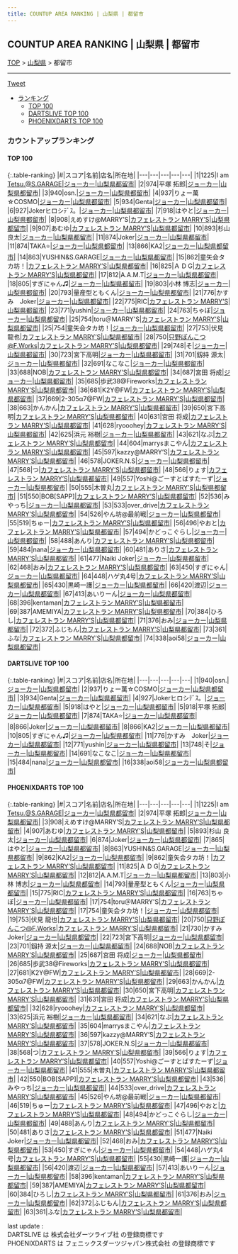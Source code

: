 ```yaml
---
title: COUNTUP AREA RANKING | 山梨県 | 都留市
---
```

## COUNTUP AREA RANKING | 山梨県 | 都留市

[TOP](/darts/rank/) > [山梨県](/darts/rank/山梨県/) > 都留市

___

<a href="https://twitter.com/share?ref_src=twsrc%5Etfw" data-text="COUNTUP AREA RANKING | 山梨県都留市" class="twitter-share-button" data-hashtags="DARTSLIVE,PHOENIXDARTS,darts,ダーツ" data-show-count="false">Tweet</a>

* [ランキング](#カウントアップランキング)
    * [TOP 100](#top-100)
    * [DARTSLIVE TOP 100](#dartslive-top-100)
    * [PHOENIXDARTS TOP 100](#phoenixdarts-top-100)

### カウントアップランキング

#### TOP 100



{:.table-ranking}
|#|スコア|名前|店名|所在地|
|---|---|---|---|---|
|1|1225|<span class="rank-name-pd">I am Tetsu.@S.GARAGE</span>|<a href="https://vs.phoenixdarts.com/jp/shop/shopDetailInfo/s_88189?s_seq=88189">ジョーカー</a>|<a href="/darts/rank/山梨県/都留市">山梨県都留市</a>|
|2|974|<span class="rank-name-pd">平塚 拓郎</span>|<a href="https://vs.phoenixdarts.com/jp/shop/shopDetailInfo/s_88189?s_seq=88189">ジョーカー</a>|<a href="/darts/rank/山梨県/都留市">山梨県都留市</a>|
|3|940|<span class="rank-name-dl">osn.</span>|<a href="https://search.dartslive.com/jp/shop/b6eda0d49f48b6820d9b047a20a7ba1e">ジョーカー</a>|<a href="/darts/rank/山梨県/都留市">山梨県都留市</a>|
|4|937|<span class="rank-name-dl">りょー萬☆COSMO</span>|<a href="https://search.dartslive.com/jp/shop/b6eda0d49f48b6820d9b047a20a7ba1e">ジョーカー</a>|<a href="/darts/rank/山梨県/都留市">山梨県都留市</a>|
|5|934|<span class="rank-name-dl">Genta</span>|<a href="https://search.dartslive.com/jp/shop/b6eda0d49f48b6820d9b047a20a7ba1e">ジョーカー</a>|<a href="/darts/rank/山梨県/都留市">山梨県都留市</a>|
|6|927|<span class="rank-name-dl">Jokerヒロシﾃﾞｽ。</span>|<a href="https://search.dartslive.com/jp/shop/b6eda0d49f48b6820d9b047a20a7ba1e">ジョーカー</a>|<a href="/darts/rank/山梨県/都留市">山梨県都留市</a>|
|7|918|<span class="rank-name-dl">はやと</span>|<a href="https://search.dartslive.com/jp/shop/b6eda0d49f48b6820d9b047a20a7ba1e">ジョーカー</a>|<a href="/darts/rank/山梨県/都留市">山梨県都留市</a>|
|8|908|<span class="rank-name-pd">えめすけ@MARRY’S</span>|<a href="https://vs.phoenixdarts.com/jp/shop/shopDetailInfo/s_87773?s_seq=87773">カフェレストラン MARRY’S</a>|<a href="/darts/rank/山梨県/都留市">山梨県都留市</a>|
|9|907|<span class="rank-name-pd">あむゆ</span>|<a href="https://vs.phoenixdarts.com/jp/shop/shopDetailInfo/s_87773?s_seq=87773">カフェレストラン MARRY’S</a>|<a href="/darts/rank/山梨県/都留市">山梨県都留市</a>|
|10|893|<span class="rank-name-pd">杉山 良太</span>|<a href="https://vs.phoenixdarts.com/jp/shop/shopDetailInfo/s_88189?s_seq=88189">ジョーカー</a>|<a href="/darts/rank/山梨県/都留市">山梨県都留市</a>|
|11|874|<span class="rank-name-pd">Joker</span>|<a href="https://vs.phoenixdarts.com/jp/shop/shopDetailInfo/s_88189?s_seq=88189">ジョーカー</a>|<a href="/darts/rank/山梨県/都留市">山梨県都留市</a>|
|11|874|<span class="rank-name-dl">TAKA⭐</span>|<a href="https://search.dartslive.com/jp/shop/b6eda0d49f48b6820d9b047a20a7ba1e">ジョーカー</a>|<a href="/darts/rank/山梨県/都留市">山梨県都留市</a>|
|13|866|<span class="rank-name-dl">KA2</span>|<a href="https://search.dartslive.com/jp/shop/b6eda0d49f48b6820d9b047a20a7ba1e">ジョーカー</a>|<a href="/darts/rank/山梨県/都留市">山梨県都留市</a>|
|14|863|<span class="rank-name-pd">YUSHIN&amp;S.GARAGE</span>|<a href="https://vs.phoenixdarts.com/jp/shop/shopDetailInfo/s_88189?s_seq=88189">ジョーカー</a>|<a href="/darts/rank/山梨県/都留市">山梨県都留市</a>|
|15|862|<span class="rank-name-pd">童矢会タカ坊！</span>|<a href="https://vs.phoenixdarts.com/jp/shop/shopDetailInfo/s_87773?s_seq=87773">カフェレストラン MARRY’S</a>|<a href="/darts/rank/山梨県/都留市">山梨県都留市</a>|
|16|825|<span class="rank-name-pd">Ａ           D     G</span>|<a href="https://vs.phoenixdarts.com/jp/shop/shopDetailInfo/s_87773?s_seq=87773">カフェレストラン MARRY’S</a>|<a href="/darts/rank/山梨県/都留市">山梨県都留市</a>|
|17|812|<span class="rank-name-pd">A.A.M.T</span>|<a href="https://vs.phoenixdarts.com/jp/shop/shopDetailInfo/s_88189?s_seq=88189">ジョーカー</a>|<a href="/darts/rank/山梨県/都留市">山梨県都留市</a>|
|18|805|<span class="rank-name-dl">すぎにゃん♫</span>|<a href="https://search.dartslive.com/jp/shop/b6eda0d49f48b6820d9b047a20a7ba1e">ジョーカー</a>|<a href="/darts/rank/山梨県/都留市">山梨県都留市</a>|
|19|803|<span class="rank-name-pd">小林 博志</span>|<a href="https://vs.phoenixdarts.com/jp/shop/shopDetailInfo/s_88189?s_seq=88189">ジョーカー</a>|<a href="/darts/rank/山梨県/都留市">山梨県都留市</a>|
|20|793|<span class="rank-name-pd">量産型ともくん</span>|<a href="https://vs.phoenixdarts.com/jp/shop/shopDetailInfo/s_88189?s_seq=88189">ジョーカー</a>|<a href="/darts/rank/山梨県/都留市">山梨県都留市</a>|
|21|776|<span class="rank-name-dl">かすみ　Joker</span>|<a href="https://search.dartslive.com/jp/shop/b6eda0d49f48b6820d9b047a20a7ba1e">ジョーカー</a>|<a href="/darts/rank/山梨県/都留市">山梨県都留市</a>|
|22|775|<span class="rank-name-pd">RIC</span>|<a href="https://vs.phoenixdarts.com/jp/shop/shopDetailInfo/s_87773?s_seq=87773">カフェレストラン MARRY’S</a>|<a href="/darts/rank/山梨県/都留市">山梨県都留市</a>|
|23|771|<span class="rank-name-dl">yushin</span>|<a href="https://search.dartslive.com/jp/shop/b6eda0d49f48b6820d9b047a20a7ba1e">ジョーカー</a>|<a href="/darts/rank/山梨県/都留市">山梨県都留市</a>|
|24|763|<span class="rank-name-pd">ちゃぼ</span>|<a href="https://vs.phoenixdarts.com/jp/shop/shopDetailInfo/s_88189?s_seq=88189">ジョーカー</a>|<a href="/darts/rank/山梨県/都留市">山梨県都留市</a>|
|25|754|<span class="rank-name-pd">toru＠MARRY&#x27;S</span>|<a href="https://vs.phoenixdarts.com/jp/shop/shopDetailInfo/s_87773?s_seq=87773">カフェレストラン MARRY’S</a>|<a href="/darts/rank/山梨県/都留市">山梨県都留市</a>|
|25|754|<span class="rank-name-pd">童矢会タカ坊！</span>|<a href="https://vs.phoenixdarts.com/jp/shop/shopDetailInfo/s_88189?s_seq=88189">ジョーカー</a>|<a href="/darts/rank/山梨県/都留市">山梨県都留市</a>|
|27|753|<span class="rank-name-pd">伏見 龍也</span>|<a href="https://vs.phoenixdarts.com/jp/shop/shopDetailInfo/s_87773?s_seq=87773">カフェレストラン MARRY’S</a>|<a href="/darts/rank/山梨県/都留市">山梨県都留市</a>|
|28|750|<span class="rank-name-pd">只野ぽんこつ@F.Works</span>|<a href="https://vs.phoenixdarts.com/jp/shop/shopDetailInfo/s_87773?s_seq=87773">カフェレストラン MARRY’S</a>|<a href="/darts/rank/山梨県/都留市">山梨県都留市</a>|
|29|748|<span class="rank-name-dl">そ</span>|<a href="https://search.dartslive.com/jp/shop/b6eda0d49f48b6820d9b047a20a7ba1e">ジョーカー</a>|<a href="/darts/rank/山梨県/都留市">山梨県都留市</a>|
|30|723|<span class="rank-name-pd">宮下高明</span>|<a href="https://vs.phoenixdarts.com/jp/shop/shopDetailInfo/s_88189?s_seq=88189">ジョーカー</a>|<a href="/darts/rank/山梨県/都留市">山梨県都留市</a>|
|31|701|<span class="rank-name-pd">釼持 源太</span>|<a href="https://vs.phoenixdarts.com/jp/shop/shopDetailInfo/s_88189?s_seq=88189">ジョーカー</a>|<a href="/darts/rank/山梨県/都留市">山梨県都留市</a>|
|32|691|<span class="rank-name-dl">なこなこ</span>|<a href="https://search.dartslive.com/jp/shop/b6eda0d49f48b6820d9b047a20a7ba1e">ジョーカー</a>|<a href="/darts/rank/山梨県/都留市">山梨県都留市</a>|
|33|688|<span class="rank-name-pd">NOB</span>|<a href="https://vs.phoenixdarts.com/jp/shop/shopDetailInfo/s_87773?s_seq=87773">カフェレストラン MARRY’S</a>|<a href="/darts/rank/山梨県/都留市">山梨県都留市</a>|
|34|687|<span class="rank-name-pd">宮田 将成</span>|<a href="https://vs.phoenixdarts.com/jp/shop/shopDetailInfo/s_88189?s_seq=88189">ジョーカー</a>|<a href="/darts/rank/山梨県/都留市">山梨県都留市</a>|
|35|685|<span class="rank-name-pd">歩武38@Fireworks</span>|<a href="https://vs.phoenixdarts.com/jp/shop/shopDetailInfo/s_87773?s_seq=87773">カフェレストラン MARRY’S</a>|<a href="/darts/rank/山梨県/都留市">山梨県都留市</a>|
|36|681|<span class="rank-name-pd">K2Y@FW</span>|<a href="https://vs.phoenixdarts.com/jp/shop/shopDetailInfo/s_87773?s_seq=87773">カフェレストラン MARRY’S</a>|<a href="/darts/rank/山梨県/都留市">山梨県都留市</a>|
|37|669|<span class="rank-name-pd">2-305α7@FW</span>|<a href="https://vs.phoenixdarts.com/jp/shop/shopDetailInfo/s_87773?s_seq=87773">カフェレストラン MARRY’S</a>|<a href="/darts/rank/山梨県/都留市">山梨県都留市</a>|
|38|663|<span class="rank-name-pd">かんかん</span>|<a href="https://vs.phoenixdarts.com/jp/shop/shopDetailInfo/s_87773?s_seq=87773">カフェレストラン MARRY’S</a>|<a href="/darts/rank/山梨県/都留市">山梨県都留市</a>|
|39|650|<span class="rank-name-pd">宮下高明</span>|<a href="https://vs.phoenixdarts.com/jp/shop/shopDetailInfo/s_87773?s_seq=87773">カフェレストラン MARRY’S</a>|<a href="/darts/rank/山梨県/都留市">山梨県都留市</a>|
|40|631|<span class="rank-name-pd">宮田 将成</span>|<a href="https://vs.phoenixdarts.com/jp/shop/shopDetailInfo/s_87773?s_seq=87773">カフェレストラン MARRY’S</a>|<a href="/darts/rank/山梨県/都留市">山梨県都留市</a>|
|41|628|<span class="rank-name-pd">ryooohey</span>|<a href="https://vs.phoenixdarts.com/jp/shop/shopDetailInfo/s_87773?s_seq=87773">カフェレストラン MARRY’S</a>|<a href="/darts/rank/山梨県/都留市">山梨県都留市</a>|
|42|625|<span class="rank-name-pd">浜元 裕樹</span>|<a href="https://vs.phoenixdarts.com/jp/shop/shopDetailInfo/s_88189?s_seq=88189">ジョーカー</a>|<a href="/darts/rank/山梨県/都留市">山梨県都留市</a>|
|43|621|<span class="rank-name-pd">なぶ</span>|<a href="https://vs.phoenixdarts.com/jp/shop/shopDetailInfo/s_87773?s_seq=87773">カフェレストラン MARRY’S</a>|<a href="/darts/rank/山梨県/都留市">山梨県都留市</a>|
|44|604|<span class="rank-name-pd">marrysまこやん</span>|<a href="https://vs.phoenixdarts.com/jp/shop/shopDetailInfo/s_87773?s_seq=87773">カフェレストラン MARRY’S</a>|<a href="/darts/rank/山梨県/都留市">山梨県都留市</a>|
|45|597|<span class="rank-name-pd">kazzy@MARRY’S</span>|<a href="https://vs.phoenixdarts.com/jp/shop/shopDetailInfo/s_87773?s_seq=87773">カフェレストラン MARRY’S</a>|<a href="/darts/rank/山梨県/都留市">山梨県都留市</a>|
|46|578|<span class="rank-name-pd">JOKER.N.S</span>|<a href="https://vs.phoenixdarts.com/jp/shop/shopDetailInfo/s_88189?s_seq=88189">ジョーカー</a>|<a href="/darts/rank/山梨県/都留市">山梨県都留市</a>|
|47|568|<span class="rank-name-pd">つ</span>|<a href="https://vs.phoenixdarts.com/jp/shop/shopDetailInfo/s_87773?s_seq=87773">カフェレストラン MARRY’S</a>|<a href="/darts/rank/山梨県/都留市">山梨県都留市</a>|
|48|566|<span class="rank-name-pd">りょす</span>|<a href="https://vs.phoenixdarts.com/jp/shop/shopDetailInfo/s_87773?s_seq=87773">カフェレストラン MARRY’S</a>|<a href="/darts/rank/山梨県/都留市">山梨県都留市</a>|
|49|557|<span class="rank-name-pd">Yoshi@ごーすとばすたーず</span>|<a href="https://vs.phoenixdarts.com/jp/shop/shopDetailInfo/s_88189?s_seq=88189">ジョーカー</a>|<a href="/darts/rank/山梨県/都留市">山梨県都留市</a>|
|50|555|<span class="rank-name-pd">木曽丸</span>|<a href="https://vs.phoenixdarts.com/jp/shop/shopDetailInfo/s_87773?s_seq=87773">カフェレストラン MARRY’S</a>|<a href="/darts/rank/山梨県/都留市">山梨県都留市</a>|
|51|550|<span class="rank-name-pd">BOB[SAPP]</span>|<a href="https://vs.phoenixdarts.com/jp/shop/shopDetailInfo/s_87773?s_seq=87773">カフェレストラン MARRY’S</a>|<a href="/darts/rank/山梨県/都留市">山梨県都留市</a>|
|52|536|<span class="rank-name-pd">みやっち</span>|<a href="https://vs.phoenixdarts.com/jp/shop/shopDetailInfo/s_88189?s_seq=88189">ジョーカー</a>|<a href="/darts/rank/山梨県/都留市">山梨県都留市</a>|
|53|533|<span class="rank-name-pd">over_drive</span>|<a href="https://vs.phoenixdarts.com/jp/shop/shopDetailInfo/s_87773?s_seq=87773">カフェレストラン MARRY’S</a>|<a href="/darts/rank/山梨県/都留市">山梨県都留市</a>|
|54|526|<span class="rank-name-pd">やん坊@最前戦</span>|<a href="https://vs.phoenixdarts.com/jp/shop/shopDetailInfo/s_88189?s_seq=88189">ジョーカー</a>|<a href="/darts/rank/山梨県/都留市">山梨県都留市</a>|
|55|519|<span class="rank-name-pd">ちゅー</span>|<a href="https://vs.phoenixdarts.com/jp/shop/shopDetailInfo/s_87773?s_seq=87773">カフェレストラン MARRY’S</a>|<a href="/darts/rank/山梨県/都留市">山梨県都留市</a>|
|56|496|<span class="rank-name-pd">やおと</span>|<a href="https://vs.phoenixdarts.com/jp/shop/shopDetailInfo/s_87773?s_seq=87773">カフェレストラン MARRY’S</a>|<a href="/darts/rank/山梨県/都留市">山梨県都留市</a>|
|57|494|<span class="rank-name-pd">かどっこぐらし</span>|<a href="https://vs.phoenixdarts.com/jp/shop/shopDetailInfo/s_88189?s_seq=88189">ジョーカー</a>|<a href="/darts/rank/山梨県/都留市">山梨県都留市</a>|
|58|488|<span class="rank-name-pd">あんり</span>|<a href="https://vs.phoenixdarts.com/jp/shop/shopDetailInfo/s_87773?s_seq=87773">カフェレストラン MARRY’S</a>|<a href="/darts/rank/山梨県/都留市">山梨県都留市</a>|
|59|484|<span class="rank-name-dl">nana</span>|<a href="https://search.dartslive.com/jp/shop/b6eda0d49f48b6820d9b047a20a7ba1e">ジョーカー</a>|<a href="/darts/rank/山梨県/都留市">山梨県都留市</a>|
|60|481|<span class="rank-name-pd">ありさ</span>|<a href="https://vs.phoenixdarts.com/jp/shop/shopDetailInfo/s_87773?s_seq=87773">カフェレストラン MARRY’S</a>|<a href="/darts/rank/山梨県/都留市">山梨県都留市</a>|
|61|477|<span class="rank-name-pd">Naiki Joker</span>|<a href="https://vs.phoenixdarts.com/jp/shop/shopDetailInfo/s_88189?s_seq=88189">ジョーカー</a>|<a href="/darts/rank/山梨県/都留市">山梨県都留市</a>|
|62|468|<span class="rank-name-pd">おみ</span>|<a href="https://vs.phoenixdarts.com/jp/shop/shopDetailInfo/s_87773?s_seq=87773">カフェレストラン MARRY’S</a>|<a href="/darts/rank/山梨県/都留市">山梨県都留市</a>|
|63|450|<span class="rank-name-pd">すぎにゃん</span>|<a href="https://vs.phoenixdarts.com/jp/shop/shopDetailInfo/s_88189?s_seq=88189">ジョーカー</a>|<a href="/darts/rank/山梨県/都留市">山梨県都留市</a>|
|64|448|<span class="rank-name-pd">ハゲ丸4号</span>|<a href="https://vs.phoenixdarts.com/jp/shop/shopDetailInfo/s_87773?s_seq=87773">カフェレストラン MARRY’S</a>|<a href="/darts/rank/山梨県/都留市">山梨県都留市</a>|
|65|430|<span class="rank-name-pd">黒崎一護</span>|<a href="https://vs.phoenixdarts.com/jp/shop/shopDetailInfo/s_88189?s_seq=88189">ジョーカー</a>|<a href="/darts/rank/山梨県/都留市">山梨県都留市</a>|
|66|420|<span class="rank-name-pd">渡辺</span>|<a href="https://vs.phoenixdarts.com/jp/shop/shopDetailInfo/s_88189?s_seq=88189">ジョーカー</a>|<a href="/darts/rank/山梨県/都留市">山梨県都留市</a>|
|67|413|<span class="rank-name-pd">あいりーん</span>|<a href="https://vs.phoenixdarts.com/jp/shop/shopDetailInfo/s_88189?s_seq=88189">ジョーカー</a>|<a href="/darts/rank/山梨県/都留市">山梨県都留市</a>|
|68|396|<span class="rank-name-pd">kentaman</span>|<a href="https://vs.phoenixdarts.com/jp/shop/shopDetailInfo/s_87773?s_seq=87773">カフェレストラン MARRY’S</a>|<a href="/darts/rank/山梨県/都留市">山梨県都留市</a>|
|69|387|<span class="rank-name-pd">AMEMIYA</span>|<a href="https://vs.phoenixdarts.com/jp/shop/shopDetailInfo/s_87773?s_seq=87773">カフェレストラン MARRY’S</a>|<a href="/darts/rank/山梨県/都留市">山梨県都留市</a>|
|70|384|<span class="rank-name-pd">ひろし</span>|<a href="https://vs.phoenixdarts.com/jp/shop/shopDetailInfo/s_87773?s_seq=87773">カフェレストラン MARRY’S</a>|<a href="/darts/rank/山梨県/都留市">山梨県都留市</a>|
|71|376|<span class="rank-name-pd">おみ</span>|<a href="https://vs.phoenixdarts.com/jp/shop/shopDetailInfo/s_88189?s_seq=88189">ジョーカー</a>|<a href="/darts/rank/山梨県/都留市">山梨県都留市</a>|
|72|372|<span class="rank-name-pd">ふじもん</span>|<a href="https://vs.phoenixdarts.com/jp/shop/shopDetailInfo/s_87773?s_seq=87773">カフェレストラン MARRY’S</a>|<a href="/darts/rank/山梨県/都留市">山梨県都留市</a>|
|73|361|<span class="rank-name-pd">ふな</span>|<a href="https://vs.phoenixdarts.com/jp/shop/shopDetailInfo/s_87773?s_seq=87773">カフェレストラン MARRY’S</a>|<a href="/darts/rank/山梨県/都留市">山梨県都留市</a>|
|74|338|<span class="rank-name-dl">aoi58</span>|<a href="https://search.dartslive.com/jp/shop/b6eda0d49f48b6820d9b047a20a7ba1e">ジョーカー</a>|<a href="/darts/rank/山梨県/都留市">山梨県都留市</a>|


#### DARTSLIVE TOP 100



{:.table-ranking}
|#|スコア|名前|店名|所在地|
|---|---|---|---|---|
|1|940|<span class="rank-name-dl">osn.</span>|<a href="https://search.dartslive.com/jp/shop/b6eda0d49f48b6820d9b047a20a7ba1e">ジョーカー</a>|<a href="/darts/rank/山梨県/都留市">山梨県都留市</a>|
|2|937|<span class="rank-name-dl">りょー萬☆COSMO</span>|<a href="https://search.dartslive.com/jp/shop/b6eda0d49f48b6820d9b047a20a7ba1e">ジョーカー</a>|<a href="/darts/rank/山梨県/都留市">山梨県都留市</a>|
|3|934|<span class="rank-name-dl">Genta</span>|<a href="https://search.dartslive.com/jp/shop/b6eda0d49f48b6820d9b047a20a7ba1e">ジョーカー</a>|<a href="/darts/rank/山梨県/都留市">山梨県都留市</a>|
|4|927|<span class="rank-name-dl">Jokerヒロシﾃﾞｽ。</span>|<a href="https://search.dartslive.com/jp/shop/b6eda0d49f48b6820d9b047a20a7ba1e">ジョーカー</a>|<a href="/darts/rank/山梨県/都留市">山梨県都留市</a>|
|5|918|<span class="rank-name-dl">はやと</span>|<a href="https://search.dartslive.com/jp/shop/b6eda0d49f48b6820d9b047a20a7ba1e">ジョーカー</a>|<a href="/darts/rank/山梨県/都留市">山梨県都留市</a>|
|5|918|<span class="rank-name-dl">平塚 拓郎</span>|<a href="https://search.dartslive.com/jp/shop/b6eda0d49f48b6820d9b047a20a7ba1e">ジョーカー</a>|<a href="/darts/rank/山梨県/都留市">山梨県都留市</a>|
|7|874|<span class="rank-name-dl">TAKA⭐</span>|<a href="https://search.dartslive.com/jp/shop/b6eda0d49f48b6820d9b047a20a7ba1e">ジョーカー</a>|<a href="/darts/rank/山梨県/都留市">山梨県都留市</a>|
|8|866|<span class="rank-name-dl">Joker</span>|<a href="https://search.dartslive.com/jp/shop/b6eda0d49f48b6820d9b047a20a7ba1e">ジョーカー</a>|<a href="/darts/rank/山梨県/都留市">山梨県都留市</a>|
|8|866|<span class="rank-name-dl">KA2</span>|<a href="https://search.dartslive.com/jp/shop/b6eda0d49f48b6820d9b047a20a7ba1e">ジョーカー</a>|<a href="/darts/rank/山梨県/都留市">山梨県都留市</a>|
|10|805|<span class="rank-name-dl">すぎにゃん♫</span>|<a href="https://search.dartslive.com/jp/shop/b6eda0d49f48b6820d9b047a20a7ba1e">ジョーカー</a>|<a href="/darts/rank/山梨県/都留市">山梨県都留市</a>|
|11|776|<span class="rank-name-dl">かすみ　Joker</span>|<a href="https://search.dartslive.com/jp/shop/b6eda0d49f48b6820d9b047a20a7ba1e">ジョーカー</a>|<a href="/darts/rank/山梨県/都留市">山梨県都留市</a>|
|12|771|<span class="rank-name-dl">yushin</span>|<a href="https://search.dartslive.com/jp/shop/b6eda0d49f48b6820d9b047a20a7ba1e">ジョーカー</a>|<a href="/darts/rank/山梨県/都留市">山梨県都留市</a>|
|13|748|<span class="rank-name-dl">そ</span>|<a href="https://search.dartslive.com/jp/shop/b6eda0d49f48b6820d9b047a20a7ba1e">ジョーカー</a>|<a href="/darts/rank/山梨県/都留市">山梨県都留市</a>|
|14|691|<span class="rank-name-dl">なこなこ</span>|<a href="https://search.dartslive.com/jp/shop/b6eda0d49f48b6820d9b047a20a7ba1e">ジョーカー</a>|<a href="/darts/rank/山梨県/都留市">山梨県都留市</a>|
|15|484|<span class="rank-name-dl">nana</span>|<a href="https://search.dartslive.com/jp/shop/b6eda0d49f48b6820d9b047a20a7ba1e">ジョーカー</a>|<a href="/darts/rank/山梨県/都留市">山梨県都留市</a>|
|16|338|<span class="rank-name-dl">aoi58</span>|<a href="https://search.dartslive.com/jp/shop/b6eda0d49f48b6820d9b047a20a7ba1e">ジョーカー</a>|<a href="/darts/rank/山梨県/都留市">山梨県都留市</a>|


#### PHOENIXDARTS TOP 100



{:.table-ranking}
|#|スコア|名前|店名|所在地|
|---|---|---|---|---|
|1|1225|<span class="rank-name-pd">I am Tetsu.@S.GARAGE</span>|<a href="https://vs.phoenixdarts.com/jp/shop/shopDetailInfo/s_88189?s_seq=88189">ジョーカー</a>|<a href="/darts/rank/山梨県/都留市">山梨県都留市</a>|
|2|974|<span class="rank-name-pd">平塚 拓郎</span>|<a href="https://vs.phoenixdarts.com/jp/shop/shopDetailInfo/s_88189?s_seq=88189">ジョーカー</a>|<a href="/darts/rank/山梨県/都留市">山梨県都留市</a>|
|3|908|<span class="rank-name-pd">えめすけ@MARRY’S</span>|<a href="https://vs.phoenixdarts.com/jp/shop/shopDetailInfo/s_87773?s_seq=87773">カフェレストラン MARRY’S</a>|<a href="/darts/rank/山梨県/都留市">山梨県都留市</a>|
|4|907|<span class="rank-name-pd">あむゆ</span>|<a href="https://vs.phoenixdarts.com/jp/shop/shopDetailInfo/s_87773?s_seq=87773">カフェレストラン MARRY’S</a>|<a href="/darts/rank/山梨県/都留市">山梨県都留市</a>|
|5|893|<span class="rank-name-pd">杉山 良太</span>|<a href="https://vs.phoenixdarts.com/jp/shop/shopDetailInfo/s_88189?s_seq=88189">ジョーカー</a>|<a href="/darts/rank/山梨県/都留市">山梨県都留市</a>|
|6|874|<span class="rank-name-pd">Joker</span>|<a href="https://vs.phoenixdarts.com/jp/shop/shopDetailInfo/s_88189?s_seq=88189">ジョーカー</a>|<a href="/darts/rank/山梨県/都留市">山梨県都留市</a>|
|7|865|<span class="rank-name-pd">はやと</span>|<a href="https://vs.phoenixdarts.com/jp/shop/shopDetailInfo/s_88189?s_seq=88189">ジョーカー</a>|<a href="/darts/rank/山梨県/都留市">山梨県都留市</a>|
|8|863|<span class="rank-name-pd">YUSHIN&amp;S.GARAGE</span>|<a href="https://vs.phoenixdarts.com/jp/shop/shopDetailInfo/s_88189?s_seq=88189">ジョーカー</a>|<a href="/darts/rank/山梨県/都留市">山梨県都留市</a>|
|9|862|<span class="rank-name-pd">KA2</span>|<a href="https://vs.phoenixdarts.com/jp/shop/shopDetailInfo/s_88189?s_seq=88189">ジョーカー</a>|<a href="/darts/rank/山梨県/都留市">山梨県都留市</a>|
|9|862|<span class="rank-name-pd">童矢会タカ坊！</span>|<a href="https://vs.phoenixdarts.com/jp/shop/shopDetailInfo/s_87773?s_seq=87773">カフェレストラン MARRY’S</a>|<a href="/darts/rank/山梨県/都留市">山梨県都留市</a>|
|11|825|<span class="rank-name-pd">Ａ           D     G</span>|<a href="https://vs.phoenixdarts.com/jp/shop/shopDetailInfo/s_87773?s_seq=87773">カフェレストラン MARRY’S</a>|<a href="/darts/rank/山梨県/都留市">山梨県都留市</a>|
|12|812|<span class="rank-name-pd">A.A.M.T</span>|<a href="https://vs.phoenixdarts.com/jp/shop/shopDetailInfo/s_88189?s_seq=88189">ジョーカー</a>|<a href="/darts/rank/山梨県/都留市">山梨県都留市</a>|
|13|803|<span class="rank-name-pd">小林 博志</span>|<a href="https://vs.phoenixdarts.com/jp/shop/shopDetailInfo/s_88189?s_seq=88189">ジョーカー</a>|<a href="/darts/rank/山梨県/都留市">山梨県都留市</a>|
|14|793|<span class="rank-name-pd">量産型ともくん</span>|<a href="https://vs.phoenixdarts.com/jp/shop/shopDetailInfo/s_88189?s_seq=88189">ジョーカー</a>|<a href="/darts/rank/山梨県/都留市">山梨県都留市</a>|
|15|775|<span class="rank-name-pd">RIC</span>|<a href="https://vs.phoenixdarts.com/jp/shop/shopDetailInfo/s_87773?s_seq=87773">カフェレストラン MARRY’S</a>|<a href="/darts/rank/山梨県/都留市">山梨県都留市</a>|
|16|763|<span class="rank-name-pd">ちゃぼ</span>|<a href="https://vs.phoenixdarts.com/jp/shop/shopDetailInfo/s_88189?s_seq=88189">ジョーカー</a>|<a href="/darts/rank/山梨県/都留市">山梨県都留市</a>|
|17|754|<span class="rank-name-pd">toru＠MARRY&#x27;S</span>|<a href="https://vs.phoenixdarts.com/jp/shop/shopDetailInfo/s_87773?s_seq=87773">カフェレストラン MARRY’S</a>|<a href="/darts/rank/山梨県/都留市">山梨県都留市</a>|
|17|754|<span class="rank-name-pd">童矢会タカ坊！</span>|<a href="https://vs.phoenixdarts.com/jp/shop/shopDetailInfo/s_88189?s_seq=88189">ジョーカー</a>|<a href="/darts/rank/山梨県/都留市">山梨県都留市</a>|
|19|753|<span class="rank-name-pd">伏見 龍也</span>|<a href="https://vs.phoenixdarts.com/jp/shop/shopDetailInfo/s_87773?s_seq=87773">カフェレストラン MARRY’S</a>|<a href="/darts/rank/山梨県/都留市">山梨県都留市</a>|
|20|750|<span class="rank-name-pd">只野ぽんこつ@F.Works</span>|<a href="https://vs.phoenixdarts.com/jp/shop/shopDetailInfo/s_87773?s_seq=87773">カフェレストラン MARRY’S</a>|<a href="/darts/rank/山梨県/都留市">山梨県都留市</a>|
|21|730|<span class="rank-name-pd">かすみ　Joker</span>|<a href="https://vs.phoenixdarts.com/jp/shop/shopDetailInfo/s_88189?s_seq=88189">ジョーカー</a>|<a href="/darts/rank/山梨県/都留市">山梨県都留市</a>|
|22|723|<span class="rank-name-pd">宮下高明</span>|<a href="https://vs.phoenixdarts.com/jp/shop/shopDetailInfo/s_88189?s_seq=88189">ジョーカー</a>|<a href="/darts/rank/山梨県/都留市">山梨県都留市</a>|
|23|701|<span class="rank-name-pd">釼持 源太</span>|<a href="https://vs.phoenixdarts.com/jp/shop/shopDetailInfo/s_88189?s_seq=88189">ジョーカー</a>|<a href="/darts/rank/山梨県/都留市">山梨県都留市</a>|
|24|688|<span class="rank-name-pd">NOB</span>|<a href="https://vs.phoenixdarts.com/jp/shop/shopDetailInfo/s_87773?s_seq=87773">カフェレストラン MARRY’S</a>|<a href="/darts/rank/山梨県/都留市">山梨県都留市</a>|
|25|687|<span class="rank-name-pd">宮田 将成</span>|<a href="https://vs.phoenixdarts.com/jp/shop/shopDetailInfo/s_88189?s_seq=88189">ジョーカー</a>|<a href="/darts/rank/山梨県/都留市">山梨県都留市</a>|
|26|685|<span class="rank-name-pd">歩武38@Fireworks</span>|<a href="https://vs.phoenixdarts.com/jp/shop/shopDetailInfo/s_87773?s_seq=87773">カフェレストラン MARRY’S</a>|<a href="/darts/rank/山梨県/都留市">山梨県都留市</a>|
|27|681|<span class="rank-name-pd">K2Y@FW</span>|<a href="https://vs.phoenixdarts.com/jp/shop/shopDetailInfo/s_87773?s_seq=87773">カフェレストラン MARRY’S</a>|<a href="/darts/rank/山梨県/都留市">山梨県都留市</a>|
|28|669|<span class="rank-name-pd">2-305α7@FW</span>|<a href="https://vs.phoenixdarts.com/jp/shop/shopDetailInfo/s_87773?s_seq=87773">カフェレストラン MARRY’S</a>|<a href="/darts/rank/山梨県/都留市">山梨県都留市</a>|
|29|663|<span class="rank-name-pd">かんかん</span>|<a href="https://vs.phoenixdarts.com/jp/shop/shopDetailInfo/s_87773?s_seq=87773">カフェレストラン MARRY’S</a>|<a href="/darts/rank/山梨県/都留市">山梨県都留市</a>|
|30|650|<span class="rank-name-pd">宮下高明</span>|<a href="https://vs.phoenixdarts.com/jp/shop/shopDetailInfo/s_87773?s_seq=87773">カフェレストラン MARRY’S</a>|<a href="/darts/rank/山梨県/都留市">山梨県都留市</a>|
|31|631|<span class="rank-name-pd">宮田 将成</span>|<a href="https://vs.phoenixdarts.com/jp/shop/shopDetailInfo/s_87773?s_seq=87773">カフェレストラン MARRY’S</a>|<a href="/darts/rank/山梨県/都留市">山梨県都留市</a>|
|32|628|<span class="rank-name-pd">ryooohey</span>|<a href="https://vs.phoenixdarts.com/jp/shop/shopDetailInfo/s_87773?s_seq=87773">カフェレストラン MARRY’S</a>|<a href="/darts/rank/山梨県/都留市">山梨県都留市</a>|
|33|625|<span class="rank-name-pd">浜元 裕樹</span>|<a href="https://vs.phoenixdarts.com/jp/shop/shopDetailInfo/s_88189?s_seq=88189">ジョーカー</a>|<a href="/darts/rank/山梨県/都留市">山梨県都留市</a>|
|34|621|<span class="rank-name-pd">なぶ</span>|<a href="https://vs.phoenixdarts.com/jp/shop/shopDetailInfo/s_87773?s_seq=87773">カフェレストラン MARRY’S</a>|<a href="/darts/rank/山梨県/都留市">山梨県都留市</a>|
|35|604|<span class="rank-name-pd">marrysまこやん</span>|<a href="https://vs.phoenixdarts.com/jp/shop/shopDetailInfo/s_87773?s_seq=87773">カフェレストラン MARRY’S</a>|<a href="/darts/rank/山梨県/都留市">山梨県都留市</a>|
|36|597|<span class="rank-name-pd">kazzy@MARRY’S</span>|<a href="https://vs.phoenixdarts.com/jp/shop/shopDetailInfo/s_87773?s_seq=87773">カフェレストラン MARRY’S</a>|<a href="/darts/rank/山梨県/都留市">山梨県都留市</a>|
|37|578|<span class="rank-name-pd">JOKER.N.S</span>|<a href="https://vs.phoenixdarts.com/jp/shop/shopDetailInfo/s_88189?s_seq=88189">ジョーカー</a>|<a href="/darts/rank/山梨県/都留市">山梨県都留市</a>|
|38|568|<span class="rank-name-pd">つ</span>|<a href="https://vs.phoenixdarts.com/jp/shop/shopDetailInfo/s_87773?s_seq=87773">カフェレストラン MARRY’S</a>|<a href="/darts/rank/山梨県/都留市">山梨県都留市</a>|
|39|566|<span class="rank-name-pd">りょす</span>|<a href="https://vs.phoenixdarts.com/jp/shop/shopDetailInfo/s_87773?s_seq=87773">カフェレストラン MARRY’S</a>|<a href="/darts/rank/山梨県/都留市">山梨県都留市</a>|
|40|557|<span class="rank-name-pd">Yoshi@ごーすとばすたーず</span>|<a href="https://vs.phoenixdarts.com/jp/shop/shopDetailInfo/s_88189?s_seq=88189">ジョーカー</a>|<a href="/darts/rank/山梨県/都留市">山梨県都留市</a>|
|41|555|<span class="rank-name-pd">木曽丸</span>|<a href="https://vs.phoenixdarts.com/jp/shop/shopDetailInfo/s_87773?s_seq=87773">カフェレストラン MARRY’S</a>|<a href="/darts/rank/山梨県/都留市">山梨県都留市</a>|
|42|550|<span class="rank-name-pd">BOB[SAPP]</span>|<a href="https://vs.phoenixdarts.com/jp/shop/shopDetailInfo/s_87773?s_seq=87773">カフェレストラン MARRY’S</a>|<a href="/darts/rank/山梨県/都留市">山梨県都留市</a>|
|43|536|<span class="rank-name-pd">みやっち</span>|<a href="https://vs.phoenixdarts.com/jp/shop/shopDetailInfo/s_88189?s_seq=88189">ジョーカー</a>|<a href="/darts/rank/山梨県/都留市">山梨県都留市</a>|
|44|533|<span class="rank-name-pd">over_drive</span>|<a href="https://vs.phoenixdarts.com/jp/shop/shopDetailInfo/s_87773?s_seq=87773">カフェレストラン MARRY’S</a>|<a href="/darts/rank/山梨県/都留市">山梨県都留市</a>|
|45|526|<span class="rank-name-pd">やん坊@最前戦</span>|<a href="https://vs.phoenixdarts.com/jp/shop/shopDetailInfo/s_88189?s_seq=88189">ジョーカー</a>|<a href="/darts/rank/山梨県/都留市">山梨県都留市</a>|
|46|519|<span class="rank-name-pd">ちゅー</span>|<a href="https://vs.phoenixdarts.com/jp/shop/shopDetailInfo/s_87773?s_seq=87773">カフェレストラン MARRY’S</a>|<a href="/darts/rank/山梨県/都留市">山梨県都留市</a>|
|47|496|<span class="rank-name-pd">やおと</span>|<a href="https://vs.phoenixdarts.com/jp/shop/shopDetailInfo/s_87773?s_seq=87773">カフェレストラン MARRY’S</a>|<a href="/darts/rank/山梨県/都留市">山梨県都留市</a>|
|48|494|<span class="rank-name-pd">かどっこぐらし</span>|<a href="https://vs.phoenixdarts.com/jp/shop/shopDetailInfo/s_88189?s_seq=88189">ジョーカー</a>|<a href="/darts/rank/山梨県/都留市">山梨県都留市</a>|
|49|488|<span class="rank-name-pd">あんり</span>|<a href="https://vs.phoenixdarts.com/jp/shop/shopDetailInfo/s_87773?s_seq=87773">カフェレストラン MARRY’S</a>|<a href="/darts/rank/山梨県/都留市">山梨県都留市</a>|
|50|481|<span class="rank-name-pd">ありさ</span>|<a href="https://vs.phoenixdarts.com/jp/shop/shopDetailInfo/s_87773?s_seq=87773">カフェレストラン MARRY’S</a>|<a href="/darts/rank/山梨県/都留市">山梨県都留市</a>|
|51|477|<span class="rank-name-pd">Naiki Joker</span>|<a href="https://vs.phoenixdarts.com/jp/shop/shopDetailInfo/s_88189?s_seq=88189">ジョーカー</a>|<a href="/darts/rank/山梨県/都留市">山梨県都留市</a>|
|52|468|<span class="rank-name-pd">おみ</span>|<a href="https://vs.phoenixdarts.com/jp/shop/shopDetailInfo/s_87773?s_seq=87773">カフェレストラン MARRY’S</a>|<a href="/darts/rank/山梨県/都留市">山梨県都留市</a>|
|53|450|<span class="rank-name-pd">すぎにゃん</span>|<a href="https://vs.phoenixdarts.com/jp/shop/shopDetailInfo/s_88189?s_seq=88189">ジョーカー</a>|<a href="/darts/rank/山梨県/都留市">山梨県都留市</a>|
|54|448|<span class="rank-name-pd">ハゲ丸4号</span>|<a href="https://vs.phoenixdarts.com/jp/shop/shopDetailInfo/s_87773?s_seq=87773">カフェレストラン MARRY’S</a>|<a href="/darts/rank/山梨県/都留市">山梨県都留市</a>|
|55|430|<span class="rank-name-pd">黒崎一護</span>|<a href="https://vs.phoenixdarts.com/jp/shop/shopDetailInfo/s_88189?s_seq=88189">ジョーカー</a>|<a href="/darts/rank/山梨県/都留市">山梨県都留市</a>|
|56|420|<span class="rank-name-pd">渡辺</span>|<a href="https://vs.phoenixdarts.com/jp/shop/shopDetailInfo/s_88189?s_seq=88189">ジョーカー</a>|<a href="/darts/rank/山梨県/都留市">山梨県都留市</a>|
|57|413|<span class="rank-name-pd">あいりーん</span>|<a href="https://vs.phoenixdarts.com/jp/shop/shopDetailInfo/s_88189?s_seq=88189">ジョーカー</a>|<a href="/darts/rank/山梨県/都留市">山梨県都留市</a>|
|58|396|<span class="rank-name-pd">kentaman</span>|<a href="https://vs.phoenixdarts.com/jp/shop/shopDetailInfo/s_87773?s_seq=87773">カフェレストラン MARRY’S</a>|<a href="/darts/rank/山梨県/都留市">山梨県都留市</a>|
|59|387|<span class="rank-name-pd">AMEMIYA</span>|<a href="https://vs.phoenixdarts.com/jp/shop/shopDetailInfo/s_87773?s_seq=87773">カフェレストラン MARRY’S</a>|<a href="/darts/rank/山梨県/都留市">山梨県都留市</a>|
|60|384|<span class="rank-name-pd">ひろし</span>|<a href="https://vs.phoenixdarts.com/jp/shop/shopDetailInfo/s_87773?s_seq=87773">カフェレストラン MARRY’S</a>|<a href="/darts/rank/山梨県/都留市">山梨県都留市</a>|
|61|376|<span class="rank-name-pd">おみ</span>|<a href="https://vs.phoenixdarts.com/jp/shop/shopDetailInfo/s_88189?s_seq=88189">ジョーカー</a>|<a href="/darts/rank/山梨県/都留市">山梨県都留市</a>|
|62|372|<span class="rank-name-pd">ふじもん</span>|<a href="https://vs.phoenixdarts.com/jp/shop/shopDetailInfo/s_87773?s_seq=87773">カフェレストラン MARRY’S</a>|<a href="/darts/rank/山梨県/都留市">山梨県都留市</a>|
|63|361|<span class="rank-name-pd">ふな</span>|<a href="https://vs.phoenixdarts.com/jp/shop/shopDetailInfo/s_87773?s_seq=87773">カフェレストラン MARRY’S</a>|<a href="/darts/rank/山梨県/都留市">山梨県都留市</a>|


<div class="footer border-top border-gray-light mt-5 pt-3 text-right text-gray">
    last update : <span style="font-weight: italic" id="foot_last_modified"></span><br />
    DARTSLIVE は 株式会社ダーツライブ社 の登録商標です<br />
    PHOENIXDARTS は フェニックスダーツジャパン株式会社 の登録商標です<br />
</div>

<script src="https://cdnjs.cloudflare.com/ajax/libs/jquery.tablesorter/2.31.3/js/jquery.tablesorter.min.js" integrity="sha512-qzgd5cYSZcosqpzpn7zF2ZId8f/8CHmFKZ8j7mU4OUXTNRd5g+ZHBPsgKEwoqxCtdQvExE5LprwwPAgoicguNg==" crossorigin="anonymous" referrerpolicy="no-referrer"></script>
<link rel="stylesheet" href="https://cdnjs.cloudflare.com/ajax/libs/jquery.tablesorter/2.31.3/css/theme.default.min.css" integrity="sha512-wghhOJkjQX0Lh3NSWvNKeZ0ZpNn+SPVXX1Qyc9OCaogADktxrBiBdKGDoqVUOyhStvMBmJQ8ZdMHiR3wuEq8+w==" crossorigin="anonymous" referrerpolicy="no-referrer" />
<script>
$(function() {
    $(".table-ranking").tablesorter({sortList:[[0, 0]]});
    $("#foot_last_modified").text(formatDate(new Date(document.lastModified), 'yyyy-MM-dd HH:mm:ss'));
});
</script>

<script async src="https://platform.twitter.com/widgets.js" charset="utf-8"></script>